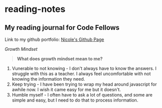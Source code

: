 # reading-notes

## My reading journal for Code Fellows

Link to my github portfolio: [Nicole's Github Page](https://github.com/stuenico)

*Growth Mindset*
>**What does growth mindset mean to me?**
1. Vunerable to not knowing - I don't always have to know the answers. I struggle with this as a teacher. I always feel uncomfortable with not knowing the information they need.
2. Keep trying - I have been trying to wrap my head around javascript for awhile now. I wish it came easy for me but it doesn't.
3. Humble myself - I often have to ask a lot of questions, and some are simple and easy, but I need to do that to process information. 

